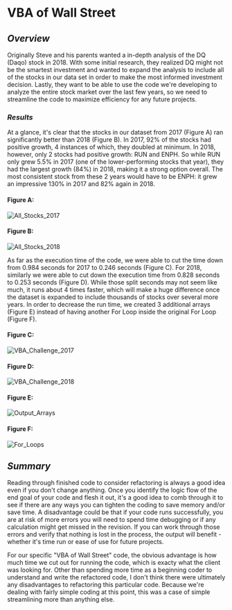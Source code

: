 # VBA of Wall Street
## *Overview*
Originally Steve and his parents wanted a in-depth analysis of the DQ (Daqo) stock in 2018. With some initial research, they realized DQ might not be the smartest investment and wanted to expand the analysis to include all of the stocks in our data set in order to make the most informed investment decision. Lastly, they want to be able to use the code we're developing to analyze the entire stock market over the last few years, so we need to streamline the code to maximize efficiency for any future projects. 
### *Results*
At a glance, it's clear that the stocks in our dataset from 2017 (Figure A) ran significantly better than 2018 (Figure B). In 2017, 92% of the stocks had positive growth, 4 instances of which, they doubled at minimum. In 2018, however, only 2 stocks had positive growth: RUN and ENPH. So while RUN only grew 5.5% in 2017 (one of the lower-performing stocks that year), they had the largest growth (84%) in 2018, making it a strong option overall. The most consistent stock from these 2 years would have to be ENPH: it grew an impressive 130% in 2017 and 82% again in 2018. 
#### Figure A:
![All_Stocks_2017](https://user-images.githubusercontent.com/87578449/131223897-f0c06dfb-f55c-4241-bccf-c06ff821ad43.png)
#### Figure B:
![All_Stocks_2018](https://user-images.githubusercontent.com/87578449/131223905-e623c2c0-fc22-430a-b395-344db9208283.png)

As far as the execution time of the code, we were able to cut the time down from 0.984 seconds for 2017 to 0.246 seconds (Figure C). For 2018, similarly we were able to cut down the execution time from 0.828 seconds to 0.253 seconds (Figure D). While those split seconds may not seem like much, it runs about 4 times faster, which will make a huge difference once the dataset is expanded to include thousands of stocks over several more years. In order to decrease the run time, we created 3 additional arrays (Figure E) instead of having another For Loop inside the original For Loop (Figure F).
#### Figure C:
![VBA_Challenge_2017](https://user-images.githubusercontent.com/87578449/131224071-648ee656-8936-405e-bd7f-da029c6015a1.png)
#### Figure D: 
![VBA_Challenge_2018](https://user-images.githubusercontent.com/87578449/131224073-5b863c53-9140-47ee-a1fa-63e7047523f1.png)
#### Figure E:
![Output_Arrays](https://user-images.githubusercontent.com/87578449/131224271-752d9f24-322f-441b-82b0-4b6920368fcd.png)
#### Figure F:
![For_Loops](https://user-images.githubusercontent.com/87578449/131224278-1d6cd97f-4961-422f-b931-39e669b7c8e5.png)

## *Summary*
Reading through finished code to consider refactoring is always a good idea even if you don't change anything. Once you identify the logic flow of the end goal of your code and flesh it out, it's a good idea to comb through it to see if there are any ways you can tighten the coding to save memory and/or save time. A disadvantage could be that if your code runs successfully, you are at risk of more errors you will need to spend time debugging or if any calculation might get missed in the revision. If you can work through those errors and verify that nothing is lost in the process, the output will benefit - whether it's time run or ease of use for future projects.

For our specific "VBA of Wall Street" code, the obvious advantage is how much time we cut out for running the code, which is exacty what the client was looking for. Other than spending more time as a beginning coder to understand and write the refactored code, I don't think there were ultimately any disadvantages to refactoring this particular code. Because we're dealing with fairly simple coding at this point, this was a case of simple streamlining more than anything else.
